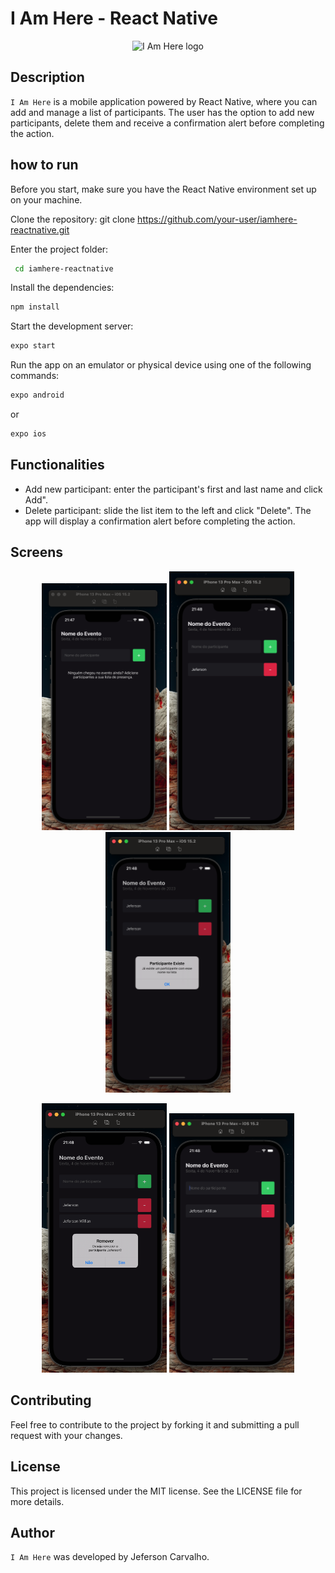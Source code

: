 # I Am Here - React Native

<p align="center">
  <img src="https://d33wubrfki0l68.cloudfront.net/554c3b0e09cf167f0281fda839a5433f2040b349/ecfc9/img/header_logo.svg" alt="I Am Here logo" width="200"/>
</p>

## Description

`I Am Here` is a mobile application powered by React Native, where you can add and manage a list of participants. The user has the option to add new participants, delete them and receive a confirmation alert before completing the action.

## how to run

Before you start, make sure you have the React Native environment set up on your machine.

Clone the repository: git clone https://github.com/your-user/iamhere-reactnative.git

Enter the project folder:

```bash
 cd iamhere-reactnative
```
Install the dependencies:

```bash
npm install
```

Start the development server:

```bash
expo start
```

Run the app on an emulator or physical device using one of the following commands:

```bash
expo android
```

or

```bash
expo ios
```

## Functionalities

- Add new participant: enter the participant's first and last name and click Add".
- Delete participant: slide the list item to the left and click "Delete". The app will display a confirmation alert before completing the action.

## Screens

<p align="center">
    <img src="./src/img/screen_1.png" alt="Screen 1" width="200"/>
    <img src="./src/img/screen_2.png" alt="Screen 2" width="200"/>
    <img src="./src/img/screen_3.png" alt="Screen 3" width="200"/>
</p>
<p align="center">
<img src="./src/img/screen_4.png" alt="Screen 4" width="200"/>
    <img src="./src/img/screen_5.png" alt="Screen 5" width="200"/>
</p>


## Contributing

Feel free to contribute to the project by forking it and submitting a pull request with your changes.

## License

This project is licensed under the MIT license. See the LICENSE file for more details.

## Author

`I Am Here` was developed by Jeferson Carvalho.
